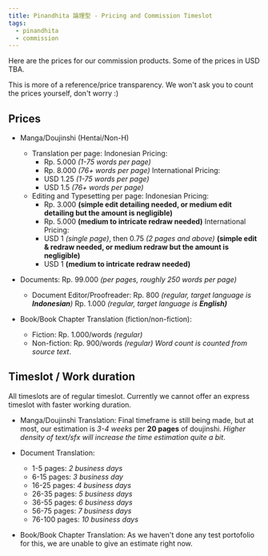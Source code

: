 ```yaml
---
title: Pinandhita 論理型 - Pricing and Commission Timeslot
tags:
  - pinandhita
  - commission
---
```

Here are the prices for our commission products. Some of the prices in USD TBA.

This is more of a reference/price transparency. We won't ask you to count the prices yourself, don't worry :)

## Prices

- Manga/Doujinshi (Hentai/Non-H)
    - Translation per page:
	    Indonesian Pricing:
        - Rp. 5.000 *(1-75 words per page)*
        - Rp. 8.000 *(76+ words per page)*
        International Pricing:
        - USD 1.25 *(1-75 words per page)*
        - USD 1.5 *(76+ words per page)*
    - Editing and Typesetting per page:
		Indonesian Pricing:
		- Rp. 3.000 **(simple edit detailing needed, or medium edit detailing but the amount is negligible)**
		- Rp. 5.000 **(medium to intricate redraw needed)**
        International Pricing:
        - USD 1 *(single page)*, then 0.75 *(2 pages and above)* **(simple edit & redraw needed, or medium redraw but the amount is negligible)**
        - USD 1 **(medium to intricate redraw needed)**

- Documents:
	Rp. 99.000 *(per pages, roughly 250 words per page)*
	- Document Editor/Proofreader:
		Rp. 800 *(regular, target language is **Indonesian**)*
		Rp. 1.000 *(regular, target language is **English)***

- Book/Book Chapter Translation (fiction/non-fiction):
    - Fiction: Rp. 1.000/words *(regular)*
    - Non-fiction: Rp. 900/words *(regular)*
    *Word count is counted from source text*. 

## Timeslot / Work duration

All timeslots are of regular timeslot. Currently we cannot offer an express timeslot with faster working duration.

- Manga/Doujinshi Translation:
	Final timeframe is still being made, but at most, our estimation is *3-4 weeks* per **20 pages** of doujinshi. *Higher density of text/sfx will increase the time estimation quite a bit*.
	
- Document Translation:
    - 1-5 pages: *2 business days*
    - 6-15 pages: *3 business day*
    - 16-25 pages: *4 business days*
    - 26-35 pages: *5 business days*
    - 36-55 pages: *6 business days*
    - 56-75 pages: *7 business days*
    - 76-100 pages: *10 business days*
 
- Book/Book Chapter Translation:
	As we haven't done any test portofolio for this, we are unable to give an estimate right now.